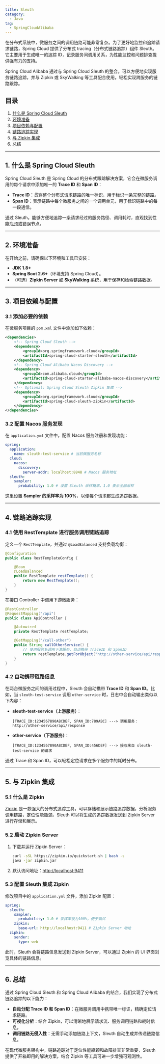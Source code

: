 ```yaml
---
title: Sleuth
category:
  - Java
tag:
  - SpringCloudAlibaba
---
```


在分布式系统中，微服务之间的调用链路可能非常复杂。为了更好地监控和追踪请求链路，Spring Cloud 提供了分布式 tracing（分布式链路追踪）组件 Sleuth。它主要用于生成唯一的追踪 ID，记录服务间调用关系，为性能监控和问题排查提供强有力的支持。

Spring Cloud Alibaba 通过与 Spring Cloud Sleuth 的整合，可以方便地实现服务链路追踪，并与 Zipkin 或 SkyWalking 等工具配合使用，轻松实现跨服务的链路跟踪。

<!-- more -->

## 目录

1. [什么是 Spring Cloud Sleuth](#1-什么是-spring-cloud-sleuth)
2. [环境准备](#2-环境准备)
3. [项目依赖与配置](#3-项目依赖与配置)
4. [链路追踪实现](#4-链路追踪实现)
5. [与 Zipkin 集成](#5-与-zipkin-集成)
6. [总结](#6-总结)

---

## 1. 什么是 Spring Cloud Sleuth

Spring Cloud Sleuth 是 Spring Cloud 的分布式跟踪解决方案，它会在微服务调用的每个请求中添加唯一的 **Trace ID** 和 **Span ID**：

- **Trace ID**：贯穿整个分布式请求链路的唯一标识，用于标识一条完整的链路。
- **Span ID**：表示链路中每个微服务之间的一个调用单元，用于标识链路中的每一段通信。

通过 Sleuth，能够方便地追踪一条请求经过的服务路径、调用耗时，直观找到性能瓶颈或错误节点。

---

## 2. 环境准备

在开始之前，请确保以下环境和工具已安装：

- **JDK 1.8+**
- **Spring Boot 2.6+**（环境支持 Spring Cloud）。
- （可选）**Zipkin Server** 或 **SkyWalking** 系统，用于保存和检索链路数据。

---

## 3. 项目依赖与配置

### 3.1 添加必要的依赖

在微服务项目的 `pom.xml` 文件中添加如下依赖：

```xml
<dependencies>
    <!-- Spring Cloud Sleuth -->
    <dependency>
        <groupId>org.springframework.cloud</groupId>
        <artifactId>spring-cloud-starter-sleuth</artifactId>
    </dependency>
    <!-- Spring Cloud Alibaba Nacos Discovery -->
    <dependency>
        <groupId>com.alibaba.cloud</groupId>
        <artifactId>spring-cloud-starter-alibaba-nacos-discovery</artifactId>
    </dependency>
    <!-- Optional: Spring Cloud Sleuth Zipkin 集成 -->
    <dependency>
        <groupId>org.springframework.cloud</groupId>
        <artifactId>spring-cloud-sleuth-zipkin</artifactId>
    </dependency>
</dependencies>
```

### 3.2 配置 Nacos 服务发现

在 `application.yml` 文件中，配置 Nacos 服务注册和发现功能：

```yaml
spring:
  application:
    name: sleuth-test-service # 当前微服务名称
  cloud:
    nacos:
      discovery:
        server-addr: localhost:8848 # Nacos 服务地址
  sleuth:
    sampler:
      probability: 1.0 # 设置 Sleuth 采样概率，1.0 表示全部采样
```

这里设置 **Sampler 的采样率为 100%**，以便每个请求都生成追踪数据。

---

## 4. 链路追踪实现

### 4.1 使用 RestTemplate 进行服务调用链路追踪

定义一个 `RestTemplate`，并通过 `@LoadBalanced` 支持负载均衡：

```java
@Configuration
public class RestTemplateConfig {

    @Bean
    @LoadBalanced
    public RestTemplate restTemplate() {
        return new RestTemplate();
    }
}
```

在接口 Controller 中调用下游微服务：

```java
@RestController
@RequestMapping("/api")
public class ApiController {

    @Autowired
    private RestTemplate restTemplate;

    @GetMapping("/call-other")
    public String callOtherService() {
        // 使用服务名调用下游服务，自动携带 TraceID 和 SpanID
        return restTemplate.getForObject("http://other-service/api/response", String.class);
    }
}
```

### 4.2 自动携带链路信息

在两台微服务之间的调用过程中，Sleuth 会自动携带 **Trace ID** 和 **Span ID**。比如，当 `sleuth-test-service` 调用 `other-service` 时，日志中会自动输出类似以下内容：

- **sleuth-test-service（上游服务）**：
  ```
  [TRACE_ID:1234567890ABCDEF, SPAN_ID:789ABC] ---> 调用服务：http://other-service/api/response
  ```

- **other-service（下游服务）**：
  ```
  [TRACE_ID:1234567890ABCDEF, SPAN_ID:456DEF] ---> 接收来自 sleuth-test-service 的请求
  ```

通过 Trace 和 Span ID，可以轻松定位请求在多个服务中的耗时分布。

---

## 5. 与 Zipkin 集成

### 5.1 什么是 Zipkin

[Zipkin](https://zipkin.io/) 是一款强大的分布式追踪工具，可以存储和展示链路追踪数据，分析服务调用链路，定位性能瓶颈。Sleuth 可以将生成的追踪数据发送到 Zipkin Server 进行存储和展示。

### 5.2 启动 Zipkin Server

1. 下载并运行 Zipkin Server：
   ```bash
   curl -sSL https://zipkin.io/quickstart.sh | bash -s
   java -jar zipkin.jar
   ```

2. 默认访问地址：[http://localhost:9411](http://localhost:9411)

### 5.3 配置 Sleuth 集成 Zipkin

修改项目中的 `application.yml` 文件，添加 Zipkin 配置：

```yaml
spring:
  sleuth:
    sampler:
      probability: 1.0 # 采样率设为100%，便于调试
    zipkin:
      base-url: http://localhost:9411 # Zipkin Server 地址
  zipkin:
    sender:
      type: web
```

此时，Sleuth 会将链路信息发送到 Zipkin Server，可以通过 Zipkin 的 UI 界面浏览具体的链路信息。

---

## 6. 总结

通过 Spring Cloud Sleuth 和 Spring Cloud Alibaba 的结合，我们实现了分布式链路追踪的以下能力：

- **自动分配 Trace ID 和 Span ID**：在微服务调用中携带唯一标识，精确定位请求链路。
- **可视化分析**：结合 Zipkin，可以清晰地展示请求流、服务调用链路和耗时信息。
- **调用链路无侵入性**：无需手动添加链路上下文，Sleuth 自动生成并传递链路信息。

在现代微服务架构中，链路追踪对于定位性能瓶颈和故障排查非常重要，Sleuth 提供了开箱即用的解决方案，结合 Zipkin 等工具可进一步增强可观测性。
